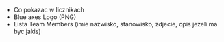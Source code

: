 - Co pokazac w licznikach
- Blue axes Logo (PNG)
- Lista Team Members (imie nazwisko, stanowisko, zdjecie, opis jezeli ma byc jakis)